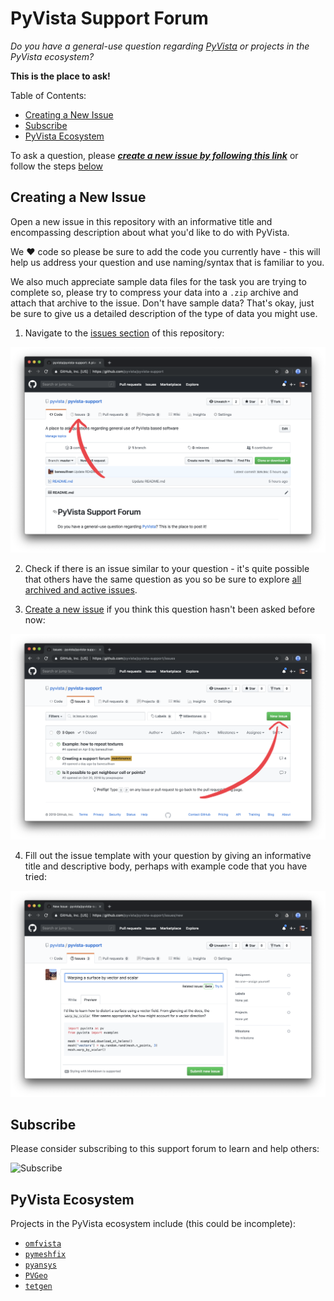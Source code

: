 # PyVista Support Forum

*Do you have a general-use question regarding [PyVista](https://github.com/pyvista/pyvista)
or projects in the PyVista ecosystem?*

**This is the place to ask!**

Table of Contents:

- [Creating a New Issue](#creating-a-new-issue)
- [Subscribe](#subscribe)
- [PyVista Ecosystem](#pyvista-ecosystem)

To ask a question, please [***create a new issue by following this link***](https://github.com/pyvista/pyvista-support/issues/new) or follow the steps [below](#creating-a-new-issue)


## Creating a New Issue

Open a new issue in this repository with an informative title and
encompassing description about what you'd like to do with PyVista.

We ❤️ code so please be sure to add the code you currently have - this will
help us address your question and use naming/syntax that is familiar to you.

We also much appreciate sample data files for the task you are trying to
complete so, please try to compress your data into a `.zip` archive and attach
that archive to the issue. Don't have sample data? That's okay, just be sure
to give us a detailed description of the type of data you might use.


1. Navigate to the [issues section](https://github.com/pyvista/pyvista-support/issues)
of this repository:

[![Navigate to issues section](./images/repository.png)](https://github.com/pyvista/pyvista-support/issues)


2. Check if there is an issue similar to your question - it's quite possible that others have the same question as you so be sure to explore [all archived and active issues](https://github.com/pyvista/pyvista-support/issues?utf8=✓&q=is%3Aissue).

3. [Create a new issue](https://github.com/pyvista/pyvista-support/issues/new) if you think this question hasn't been asked before now:

[![Create a new issue](./images/issues.png)](https://github.com/pyvista/pyvista-support/issues/new)


4. Fill out the issue template with your question by giving an informative
title and descriptive body, perhaps with example code that you have tried:

![Create an issue](./images/example.png)



## Subscribe

Please consider subscribing to this support forum to learn and help others:

![Subscribe](./image/subscribe.png)

## PyVista Ecosystem

Projects in the PyVista ecosystem include (this could be incomplete):

- [`omfvista`](https://github.com/OpenGeoVis/omfvista)
- [`pymeshfix`](https://github.com/akaszynski/pymeshfix)
- [`pyansys`](https://github.com/akaszynski/pyansys)
- [`PVGeo`](https://github.com/OpenGeoVis/PVGeo)
- [`tetgen`](https://github.com/pyvista/tetgen)
